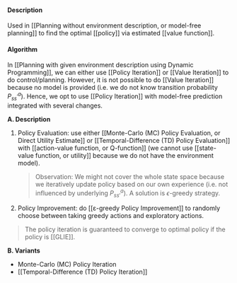 #### Description
Used in [[Planning without environment description, or model-free planning]] to find the optimal [[policy]] via estimated [[value function]].

#### Algorithm
In [[Planning with given environment description using Dynamic Programming]], we can either use [[Policy Iteration]] or [[Value Iteration]] to do control/planning. However, it is not possible to do [[Value Iteration]] because no model is provided (i.e. we do not know transition probability $P^a_{ss^\prime}$). Hence, we opt to use [[Policy Iteration]] with model-free prediction integrated with several changes.

**A. Description**
1. Policy Evaluation: use either [[Monte-Carlo (MC) Policy Evaluation, or Direct Utility Estimate]] or [[Temporal-Difference (TD) Policy Evaluation]] with [[action-value function, or Q-function]] (we cannot use [[state-value function, or utility]] because we do not have the environment model).

	> Observation: We might not cover the whole state space because we iteratively update policy based on our own experience (i.e. not influenced by underlying $P^a_{ss\prime}$). A solution is $\epsilon$-greedy strategy.
	
2. Policy Improvement: do [[ε-greedy Policy Improvement]] to randomly choose between taking greedy actions and exploratory actions.

> The policy iteration is guaranteed to converge to optimal policy if the policy is [[GLIE]].

**B. Variants**
- Monte-Carlo (MC) Policy Iteration
- [[Temporal-Difference (TD) Policy Iteration]]
	

